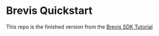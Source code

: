 # Brevis Quickstart

This repo is the finished version from the [Brevis SDK Tutorial](https://app.gitbook.com/o/KqK7YjAlzW1oggY8EUgX/s/5msrhTSq5M4J66JYO0sV/developer-guide/tutorial)
